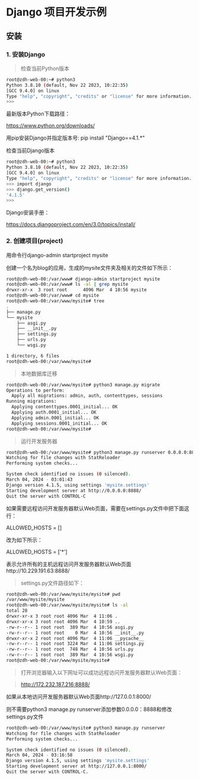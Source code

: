 # Django 项目开发示例
## 安装
### 1. 安装Django
> 检查当前Python版本
```bash
root@zdh-web-00:~# python3
Python 3.8.10 (default, Nov 22 2023, 10:22:35) 
[GCC 9.4.0] on linux
Type "help", "copyright", "credits" or "license" for more information.
>>> 
```
最新版本Python下载路径：

https://www.python.org/downloads/

用pip安装Django并指定版本号: pip install "Django==4.1.*"

检查当前Django版本
```bash
root@zdh-web-00:~# python3
Python 3.8.10 (default, Nov 22 2023, 10:22:35) 
[GCC 9.4.0] on linux
Type "help", "copyright", "credits" or "license" for more information.
>>> import django
>>> django.get_version()
'4.1.5'
>>> 
```
Django安装手册：

https://docs.djangoproject.com/en/3.0/topics/install/

### 2. 创建项目(project)
用命令行django-admin startproject mysite

创建一个名为blog的应用，生成的mysite文件夹及相关的文件如下所示：

```bash
root@zdh-web-00:/var/www# django-admin startproject mysite
root@zdh-web-00:/var/www# ls -al | grep mysite
drwxr-xr-x  3 root root      4096 Mar  4 10:56 mysite
root@zdh-web-00:/var/www# cd mysite
root@zdh-web-00:/var/www/mysite# tree
.
├── manage.py
└── mysite
    ├── asgi.py
    ├── __init__.py
    ├── settings.py
    ├── urls.py
    └── wsgi.py

1 directory, 6 files
root@zdh-web-00:/var/www/mysite#
```
> 本地数据库迁移
```bash
root@zdh-web-00:/var/www/mysite# python3 manage.py migrate
Operations to perform:
  Apply all migrations: admin, auth, contenttypes, sessions
Running migrations:
  Applying contenttypes.0001_initial... OK
  Applying auth.0001_initial... OK
  Applying admin.0001_initial... OK
  Applying sessions.0001_initial... OK
root@zdh-web-00:/var/www/mysite# 
```
> 运行开发服务器
```bash
root@zdh-web-00:/var/www/mysite# python3 manage.py runserver 0.0.0.0:8888
Watching for file changes with StatReloader
Performing system checks...

System check identified no issues (0 silenced).
March 04, 2024 - 03:01:43
Django version 4.1.5, using settings 'mysite.settings'
Starting development server at http://0.0.0.0:8888/
Quit the server with CONTROL-C
```
如果需要远程访问开发服务器默认Web页面，需要在settings.py文件中把下面这行：

ALLOWED_HOSTS = []

改为如下所示：

ALLOWED_HOSTS = ['*']

表示允许所有的主机远程访问开发服务器默认Web页面http://10.229.191.63:8888/

> settings.py文件路径如下：
```bash
root@zdh-web-00:/var/www/mysite/mysite# pwd
/var/www/mysite/mysite
root@zdh-web-00:/var/www/mysite/mysite# ls -al
total 28
drwxr-xr-x 3 root root 4096 Mar  4 11:06 .
drwxr-xr-x 3 root root 4096 Mar  4 10:59 ..
-rw-r--r-- 1 root root  389 Mar  4 10:56 asgi.py
-rw-r--r-- 1 root root    0 Mar  4 10:56 __init__.py
drwxr-xr-x 2 root root 4096 Mar  4 11:06 __pycache__
-rw-r--r-- 1 root root 3224 Mar  4 11:06 settings.py
-rw-r--r-- 1 root root  748 Mar  4 10:56 urls.py
-rw-r--r-- 1 root root  389 Mar  4 10:56 wsgi.py
root@zdh-web-00:/var/www/mysite/mysite#
```
> 打开浏览器输入以下网址可以成功远程访问开发服务器默认Web页面：

> http://172.232.187.216:8888/

如果从本地访问开发服务器默认Web页面http://127.0.0.1:8000/

则不需要python3 manage.py runserver添加参数0.0.0.0：8888和修改settings.py文件
```bash
root@zdh-web-00:/var/www/mysite# python3 manage.py runserver
Watching for file changes with StatReloader
Performing system checks...

System check identified no issues (0 silenced).
March 04, 2024 - 03:16:58
Django version 4.1.5, using settings 'mysite.settings'
Starting development server at http://127.0.0.1:8000/
Quit the server with CONTROL-C.
```
